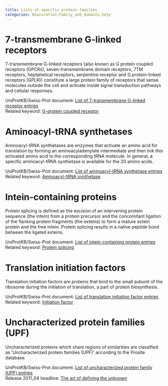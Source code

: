 ```yaml
---
title: Lists of specific protein families
categories: Biocuration,Family_and_domains,help
---
```


# 7-transmembrane G-linked receptors

7-transmembrane G-linked receptors (also known as G protein coupled receptors (GPCRs), seven-transmembrane domain receptors, 7TM receptors, heptahelical receptors, serpentine receptor and G protein-linked receptors (GPLR)) constitute a large protein family of receptors that sense molecules outside the cell and activate inside signal transduction pathways and cellular responses.

UniProtKB/Swiss-Prot document: [List of 7-transmembrane G-linked receptor entries](https://ftp.uniprot.org/pub/databases/uniprot/current_release/knowledgebase/complete/docs/7tmrlist)  
Related keyword: [G-protein coupled receptor](https://www.uniprot.org/keywords/KW-0297)

# Aminoacyl-tRNA synthetases

Aminoacyl-tRNA synthetases are enzymes that activate an amino acid for translation by forming an aminoacyladenylate intermediate and then link this activated amino acid to the corresponding tRNA molecule. In general, a specific aminoacyl-tRNA synthetase is available for the 20 amino acids.

UniProtKB/Swiss-Prot document: [List of aminoacyl-tRNA synthetase entries](https://ftp.uniprot.org/pub/databases/uniprot/current_release/knowledgebase/complete/docs/aatrnasy)  
Related keyword: [Aminoacyl-tRNA synthetase](https://www.uniprot.org/keywords/KW-0030)

# Intein-containing proteins

Protein splicing is defined as the excision of an intervening protein sequence (the intein) from a protein precursor and the concomitant ligation of the flanking protein fragments (the exteins) to form a mature extein protein and the free intein. Protein splicing results in a native peptide bond between the ligated exteins.

UniProtKB/Swiss-Prot document: [List of intein-containing protein entries](https://ftp.uniprot.org/pub/databases/uniprot/current_release/knowledgebase/complete/docs/intein)  
Related keyword: [Protein splicing](https://www.uniprot.org/keywords/KW-0651)

# Translation initiation factors

Translation initiation factors are proteins that bind to the small subunit of the ribosome during the initiation of translation, a part of protein biosynthesis.

UniProtKB/Swiss-Prot document: [List of translation initiation factor entries](https://ftp.uniprot.org/pub/databases/uniprot/current_release/knowledgebase/complete/docs/initfact)  
Related keyword: [Initiation factor](https://www.uniprot.org/keywords/KW-0396)

# Uncharacterized protein families (UPF)

Uncharacterized proteins which share regions of similarities are classified as 'Uncharacterized protein families (UPF)' according to the Prosite database.

UniProtKB/Swiss-Prot document: [List of uncharacterized protein family (UPF) entries](https://ftp.uniprot.org/pub/databases/uniprot/current_release/knowledgebase/complete/docs/upflist)  
Release 2011\_04 headline: [The art of defining the unknown](https://www.uniprot.org/news/2011/04/05/release)

